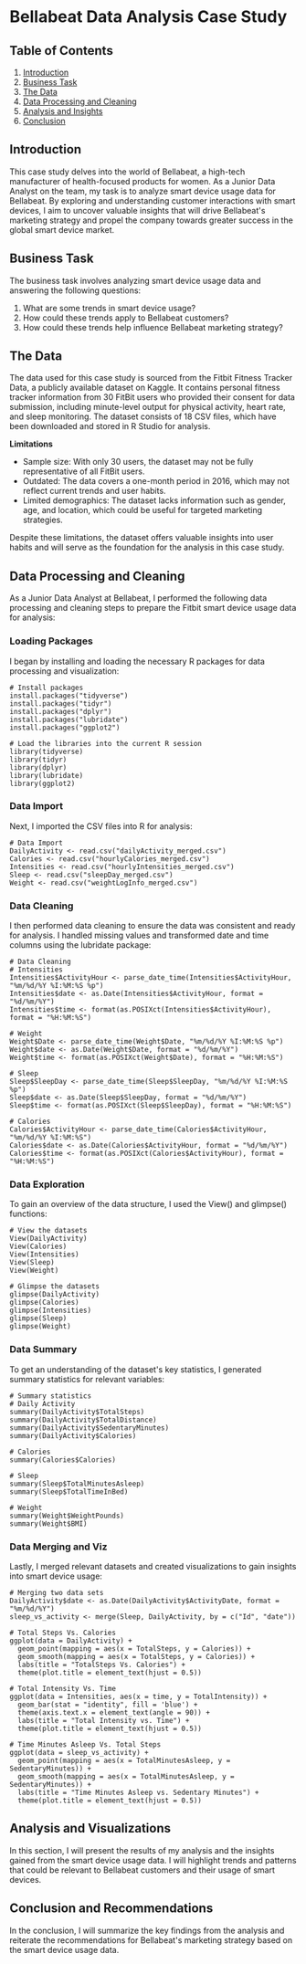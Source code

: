 # Bellabeat Data Analysis Case Study

## Table of Contents

1. [Introduction](#introduction)
2. [Business Task](#business-task)
3. [The Data](#the-data)
4. [Data Processing and Cleaning](#data-processing-and-cleaning)
5. [Analysis and Insights](#analysis-and-vizualization)
6. [Conclusion](#conclusion-and-recommendation)

## Introduction

This case study delves into the world of Bellabeat, a high-tech manufacturer of health-focused products for women. As a Junior Data Analyst on the team, my task is to analyze smart device usage data for Bellabeat. By exploring and understanding customer interactions with smart devices, I aim to uncover valuable insights that will drive Bellabeat's marketing strategy and propel the company towards greater success in the global smart device market.
## Business Task

The business task involves analyzing smart device usage data and answering the following questions:

1. What are some trends in smart device usage?
2. How could these trends apply to Bellabeat customers?
3. How could these trends help influence Bellabeat marketing strategy?

## The Data

The data used for this case study is sourced from the Fitbit Fitness Tracker Data, a publicly available dataset on Kaggle. It contains personal fitness tracker information from 30 FitBit users who provided their consent for data submission, including minute-level output for physical activity, heart rate, and sleep monitoring. The dataset consists of 18 CSV files, which have been downloaded and stored in R Studio for analysis.

**Limitations**

+ Sample size: With only 30 users, the dataset may not be fully representative of all FitBit users.
+ Outdated: The data covers a one-month period in 2016, which may not reflect current trends and user habits.
+ Limited demographics: The dataset lacks information such as gender, age, and location, which could be useful for targeted marketing strategies.

Despite these limitations, the dataset offers valuable insights into user habits and will serve as the foundation for the analysis in this case study.

## Data Processing and Cleaning

As a Junior Data Analyst at Bellabeat, I performed the following data processing and cleaning steps to prepare the Fitbit smart device usage data for analysis:

### Loading Packages
I began by installing and loading the necessary R packages for data processing and visualization:
```
# Install packages
install.packages("tidyverse")
install.packages("tidyr")
install.packages("dplyr")
install.packages("lubridate")
install.packages("ggplot2")

# Load the libraries into the current R session
library(tidyverse)
library(tidyr)
library(dplyr)
library(lubridate)
library(ggplot2)
````
### Data Import
Next, I imported the CSV files into R for analysis:
```
# Data Import
DailyActivity <- read.csv("dailyActivity_merged.csv")
Calories <- read.csv("hourlyCalories_merged.csv")
Intensities <- read.csv("hourlyIntensities_merged.csv")
Sleep <- read.csv("sleepDay_merged.csv")
Weight <- read.csv("weightLogInfo_merged.csv")
````
### Data Cleaning
I then performed data cleaning to ensure the data was consistent and ready for analysis. I handled missing values and transformed date and time columns using the lubridate package:
```
# Data Cleaning
# Intensities
Intensities$ActivityHour <- parse_date_time(Intensities$ActivityHour, "%m/%d/%Y %I:%M:%S %p")
Intensities$date <- as.Date(Intensities$ActivityHour, format = "%d/%m/%Y")
Intensities$time <- format(as.POSIXct(Intensities$ActivityHour), format = "%H:%M:%S")

# Weight
Weight$Date <- parse_date_time(Weight$Date, "%m/%d/%Y %I:%M:%S %p")
Weight$date <- as.Date(Weight$Date, format = "%d/%m/%Y")
Weight$time <- format(as.POSIXct(Weight$Date), format = "%H:%M:%S")

# Sleep
Sleep$SleepDay <- parse_date_time(Sleep$SleepDay, "%m/%d/%Y %I:%M:%S %p")
Sleep$date <- as.Date(Sleep$SleepDay, format = "%d/%m/%Y")
Sleep$time <- format(as.POSIXct(Sleep$SleepDay), format = "%H:%M:%S")

# Calories
Calories$ActivityHour <- parse_date_time(Calories$ActivityHour, "%m/%d/%Y %I:%M:%S")
Calories$date <- as.Date(Calories$ActivityHour, format = "%d/%m/%Y")
Calories$time <- format(as.POSIXct(Calories$ActivityHour), format = "%H:%M:%S")
````
### Data Exploration
To gain an overview of the data structure, I used the View() and glimpse() functions:
```
# View the datasets
View(DailyActivity)
View(Calories)
View(Intensities)
View(Sleep)
View(Weight)

# Glimpse the datasets
glimpse(DailyActivity)
glimpse(Calories)
glimpse(Intensities)
glimpse(Sleep)
glimpse(Weight)
```
### Data Summary
To get an understanding of the dataset's key statistics, I generated summary statistics for relevant variables:
```
# Summary statistics
# Daily Activity
summary(DailyActivity$TotalSteps)
summary(DailyActivity$TotalDistance)
summary(DailyActivity$SedentaryMinutes)
summary(DailyActivity$Calories)

# Calories
summary(Calories$Calories)

# Sleep
summary(Sleep$TotalMinutesAsleep)
summary(Sleep$TotalTimeInBed)

# Weight
summary(Weight$WeightPounds)
summary(Weight$BMI)
```
### Data Merging and Viz
Lastly, I merged relevant datasets and created visualizations to gain insights into smart device usage:
```
# Merging two data sets
DailyActivity$date <- as.Date(DailyActivity$ActivityDate, format = "%m/%d/%Y")
sleep_vs_activity <- merge(Sleep, DailyActivity, by = c("Id", "date"))

# Total Steps Vs. Calories
ggplot(data = DailyActivity) +
  geom_point(mapping = aes(x = TotalSteps, y = Calories)) +
  geom_smooth(mapping = aes(x = TotalSteps, y = Calories)) +
  labs(title = "TotalSteps Vs. Calories") +
  theme(plot.title = element_text(hjust = 0.5))

# Total Intensity Vs. Time
ggplot(data = Intensities, aes(x = time, y = TotalIntensity)) +
  geom_bar(stat = "identity", fill = 'blue') +
  theme(axis.text.x = element_text(angle = 90)) +
  labs(title = "Total Intensity vs. Time") +
  theme(plot.title = element_text(hjust = 0.5))

# Time Minutes Asleep Vs. Total Steps
ggplot(data = sleep_vs_activity) +
  geom_point(mapping = aes(x = TotalMinutesAsleep, y = SedentaryMinutes)) +
  geom_smooth(mapping = aes(x = TotalMinutesAsleep, y = SedentaryMinutes)) +
  labs(title = "Time Minutes Asleep vs. Sedentary Minutes") +
  theme(plot.title = element_text(hjust = 0.5))
```

## Analysis and Visualizations

In this section, I will present the results of my analysis and the insights gained from the smart device usage data. I will highlight trends and patterns that could be relevant to Bellabeat customers and their usage of smart devices.


## Conclusion and Recommendations

In the conclusion, I will summarize the key findings from the analysis and reiterate the recommendations for Bellabeat's marketing strategy based on the smart device usage data.

